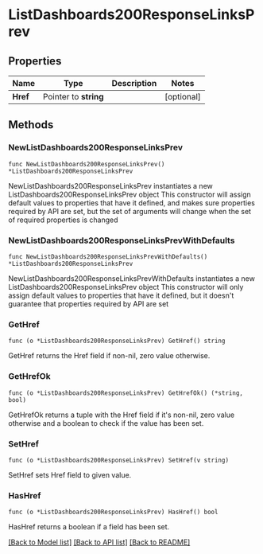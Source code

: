 # ListDashboards200ResponseLinksPrev

## Properties

Name | Type | Description | Notes
------------ | ------------- | ------------- | -------------
**Href** | Pointer to **string** |  | [optional] 

## Methods

### NewListDashboards200ResponseLinksPrev

`func NewListDashboards200ResponseLinksPrev() *ListDashboards200ResponseLinksPrev`

NewListDashboards200ResponseLinksPrev instantiates a new ListDashboards200ResponseLinksPrev object
This constructor will assign default values to properties that have it defined,
and makes sure properties required by API are set, but the set of arguments
will change when the set of required properties is changed

### NewListDashboards200ResponseLinksPrevWithDefaults

`func NewListDashboards200ResponseLinksPrevWithDefaults() *ListDashboards200ResponseLinksPrev`

NewListDashboards200ResponseLinksPrevWithDefaults instantiates a new ListDashboards200ResponseLinksPrev object
This constructor will only assign default values to properties that have it defined,
but it doesn't guarantee that properties required by API are set

### GetHref

`func (o *ListDashboards200ResponseLinksPrev) GetHref() string`

GetHref returns the Href field if non-nil, zero value otherwise.

### GetHrefOk

`func (o *ListDashboards200ResponseLinksPrev) GetHrefOk() (*string, bool)`

GetHrefOk returns a tuple with the Href field if it's non-nil, zero value otherwise
and a boolean to check if the value has been set.

### SetHref

`func (o *ListDashboards200ResponseLinksPrev) SetHref(v string)`

SetHref sets Href field to given value.

### HasHref

`func (o *ListDashboards200ResponseLinksPrev) HasHref() bool`

HasHref returns a boolean if a field has been set.


[[Back to Model list]](../README.md#documentation-for-models) [[Back to API list]](../README.md#documentation-for-api-endpoints) [[Back to README]](../README.md)


